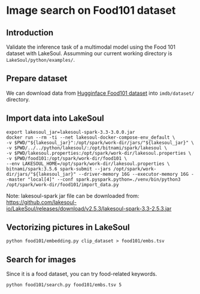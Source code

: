 # Image search on Food101 dataset
## Introduction
Validate the inference task of a multimodal model using the Food 101 dataset with LakeSoul. Assumming our current working directory is `LakeSoul/python/examples/`.

## Prepare dataset
We can download data from [Hugginface Food101 dataset](https://huggingface.co/datasets/food101/tree/refs%2Fconvert%2Fparquet) into `imdb/dataset/` directory.


## Import data into LakeSoul
```shell
export lakesoul_jar=lakesoul-spark-3.3-3.0.0.jar
docker run --rm -ti --net lakesoul-docker-compose-env_default \
-v $PWD/"${lakesoul_jar}":/opt/spark/work-dir/jars/"${lakesoul_jar}" \
-v $PWD/../../python/lakesoul/:/opt/bitnami/spark/lakesoul \
-v $PWD/lakesoul.properties:/opt/spark/work-dir/lakesoul.properties \
-v $PWD/food101:/opt/spark/work-dir/food101 \
--env LAKESOUL_HOME=/opt/spark/work-dir/lakesoul.properties \
bitnami/spark:3.5.6 spark-submit --jars /opt/spark/work-dir/jars/"${lakesoul_jar}" --driver-memory 16G --executor-memory 16G --master "local[4]" --conf spark.pyspark.python=./venv/bin/python3 /opt/spark/work-dir/food101/import_data.py
```
Note: lakesoul-spark jar file can be downloaded from: https://github.com/lakesoul-io/LakeSoul/releases/download/v2.5.3/lakesoul-spark-3.3-2.5.3.jar

## Vectorizing pictures in LakeSoul
```shell
python food101/embedding.py clip_dataset > food101/embs.tsv
```

## Search for images
Since it is a food dataset, you can try food-related keywords.

```shell
python food101/search.py food101/embs.tsv 5
```
